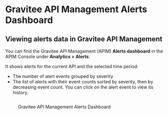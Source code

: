 # Gravitee API Management Alerts Dashboard

## Viewing alerts data in Gravitee API Management

You can find the Gravitee API Management (APIM) **Alerts dashboard** in the APIM Console under **Analytics > Alerts**.

It shows alerts for the current API and the selected time period:

* The number of alert events grouped by severity
* The list of alerts with their event counts sorted by severity, then by decreasing event count. You can click on the alert event to view its history.

<figure><img src="https://docs.gravitee.io/images/ae/apim/api_alerts_dashboard.png" alt=""><figcaption><p>Gravitee API Management Alerts Dashboard</p></figcaption></figure>
